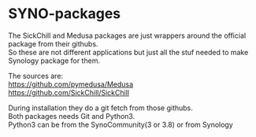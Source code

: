 # SYNO-packages
The SickChill and Medusa packages are just wrappers around the official package from their githubs.  
So these are not different applications but just all the stuf needed to make Synology package for them.  

The sources are:  
https://github.com/pymedusa/Medusa  
https://github.com/SickChill/SickChill  

During installation they do a git fetch from those githubs.  
Both packages needs Git and Python3.  
Python3 can be from the SynoCommunity(3 or 3.8) or from Synology 
